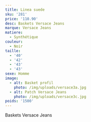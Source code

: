 ```yaml
---
title: Linea suede
sku: '281'
price: '110.90'
desc: Baskets Versace Jeans
marque: Versace Jeans
matiere:
  - Synthétique
couleur:
  - Noir
taille:
  - '40'
  - '42'
  - '43'
  - '43'
sexe: Homme
image:
  - alt: Basket profil
    photo: /img/uploads/versace3a.jpg
  - alt: Patch Versace Jeans
    photo: /img/uploads/versace3c.jpg
poids: '1500'
---
```

Baskets Versace Jeans
